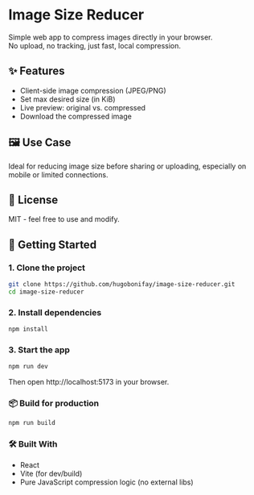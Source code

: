 # Image Size Reducer

Simple web app to compress images directly in your browser.  
No upload, no tracking, just fast, local compression.

## ✨ Features

- Client-side image compression (JPEG/PNG)
- Set max desired size (in KiB)
- Live preview: original vs. compressed
- Download the compressed image

## 🖼️ Use Case

Ideal for reducing image size before sharing or uploading, especially on mobile or limited connections.

## 📄 License

MIT - feel free to use and modify.

## 🚀 Getting Started

### 1. Clone the project

```bash
git clone https://github.com/hugobonifay/image-size-reducer.git
cd image-size-reducer
```

### 2. Install dependencies

```bash
npm install
```

### 3. Start the app

```bash
npm run dev
```

Then open http://localhost:5173 in your browser.

### 📦 Build for production

```bash
npm run build
```

### 🛠️ Built With

- React
- Vite (for dev/build)
- Pure JavaScript compression logic (no external libs)
